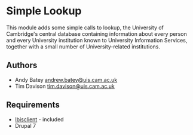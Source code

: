 Simple Lookup
=============

This module adds some simple calls to lookup, the University of Cambridge's central database containing information about every person and every University institution known to University Information Services, together with a small number of University-related institutions.


Authors
-------

* Andy Batey <andrew.batey@uis.cam.ac.uk>
* Tim Davison <tim.davison@uis.cam.ac.uk> 


Requirements
------------

* [Ibisclient](http://dev.csi.cam.ac.uk/trac/lookup/browser/trunk/downloads/php) - included
* Drupal 7
